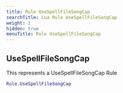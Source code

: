 ```yaml
---
title: Rule UseSpellFileSongCap
searchTitle: Lua Rule UseSpellFileSongCap
weight: 1
hidden: true
menuTitle: Rule UseSpellFileSongCap
---
```

## UseSpellFileSongCap

This represents a UseSpellFileSongCap Rule
```lua
Rule.UseSpellFileSongCap
```